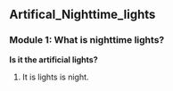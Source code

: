 ## Artifical_Nighttime_lights
### Module 1: What is nighttime lights? 
**Is it the artificial lights?**
1. It is lights is night. 
